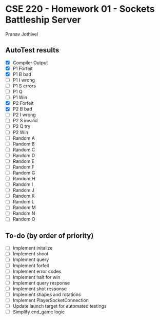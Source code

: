 # CSE 220 - Homework 01 - Sockets Battleship Server
Pranav Jothivel

## AutoTest results
- [x] Compiler Output
- [x] P1 Forfeit
- [x] P1 B bad
- [ ] P1 I wrong
- [ ] P1 S errors
- [ ] P1 Q
- [ ] P1 Win
- [x] P2 Forfeit
- [x] P2 B bad
- [ ] P2 I wrong
- [ ] P2 S invalid
- [ ] P2 Q try
- [ ] P2 Win
- [ ] Random A
- [ ] Random B
- [ ] Random C
- [ ] Random D
- [ ] Random E
- [ ] Random F
- [ ] Random G
- [ ] Random H
- [ ] Random I
- [ ] Random J
- [ ] Random K
- [ ] Random L
- [ ] Random M
- [ ] Random N
- [ ] Random O

## To-do (by order of priority)
- [ ] Implement initalize
- [ ] Implement shoot
- [ ] Implement query
- [ ] Implement forfeit
- [ ] Implement error codes
- [ ] Implement halt for win
- [ ] Implement query response
- [ ] Implement shot response
- [ ] Implement shapes and rotations
- [ ] Implement PlayerSocketConnection
- [ ] Update launch target for automated testings
- [ ] Simplify end_game logic